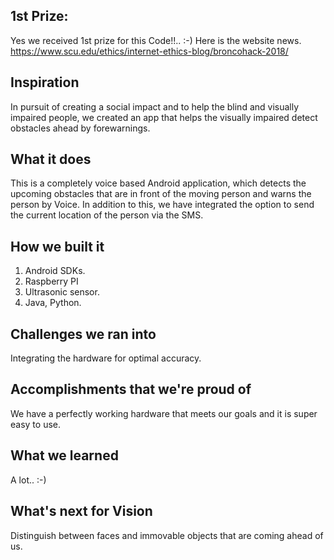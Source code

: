 ## 1st Prize: 
Yes we received 1st prize for this Code!!.. :-) Here is the website news. 
https://www.scu.edu/ethics/internet-ethics-blog/broncohack-2018/

## Inspiration
In pursuit of creating a social impact and to help the blind and visually impaired people, we created an app that helps the visually impaired detect obstacles ahead by forewarnings. 

## What it does
This is a completely voice based Android application, which detects the upcoming obstacles that are in front of the moving person and warns the person by Voice.
In addition to this, we have integrated the option to send the current location of the person via the SMS. 
 
## How we built it
1. Android SDKs.
2. Raspberry PI 
3. Ultrasonic sensor. 
4. Java, Python. 

## Challenges we ran into
Integrating the hardware for optimal accuracy. 

## Accomplishments that we're proud of
We have a perfectly working hardware that meets our goals and it is super easy to use. 

## What we learned
A lot.. :-) 

## What's next for Vision
Distinguish between faces and immovable objects that are coming ahead of us. 

